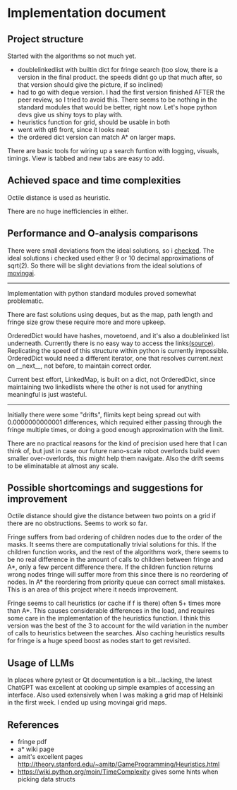 # Implementation document

## Project structure

Started with the algorithms so not much yet.
- doublelinkedlist with builtin dict for fringe search (too slow, there is a version in the final product. the speeds
didnt go up that much after, so that version should give the picture, if so inclined)
- had to go with deque version. I had the first version finished AFTER the peer review, so I tried to avoid this. There
seems to be nothing in the standard modules that would be better, right now. Let's hope python devs give us shiny toys
to play with.
- heuristics function for grid, should be usable in both
- went with qt6 front, since it looks neat
- the ordered dict version can match A* on larger maps.

There are basic tools for wiring up a search funtion with logging, visuals, timings.
View is tabbed and new tabs are easy to add.

## Achieved space and time complexities

Octile distance is used as heuristic.

There are no huge inefficiencies in either.

## Performance and O-analysis comparisons

There were small deviations from the ideal solutions, so i [checked](../algolabra/common_search_utils/check_movingai_ideal_solutions.py).
The ideal solutions i checked used either 9 or 10 decimal approximations of sqrt(2). So there will
be slight deviations from the ideal solutions of [movingai](https://www.movingai.com/benchmarks/index.html).

---

Implementation with python standard modules proved somewhat problematic. 

There are fast solutions using deques, but as the map, path length and fringe size grow
these require more and more upkeep.

OrderedDict would have hashes, movetoend, and it's also a doublelinked list underneath. Currently there
is no easy way to access the links[(source)](https://github.com/python/cpython/blob/main/Modules/_collectionsmodule.c#L81-L94).
Replicating the speed of this structure within python is currently impossible. OrderedDict would need a different
iterator, one that resolves current.next on \_\_next\_\_, not before, to maintain correct order.

Current best effort, LinkedMap, is built on a dict, not OrderedDict, since maintaining
two linkedlists where the other is not used for anything meaningful is just wasteful. 

---

Initially there were some "drifts", flimits kept being spread out with 0.0000000000001 differences, which
required either passing through the fringe multiple times, or doing a good enough approximation with the limit. 

There are no practical reasons for the kind of precision used here that I can think of, but just in case our 
future nano-scale robot overlords build even smaller over-overlords, this might help them navigate.
Also the drift seems to be eliminatable at almost any scale.

## Possible shortcomings and suggestions for improvement

Octile distance should give the distance between two points on a grid if there are no obstructions. 
Seems to work so far.

Fringe suffers from bad ordering of children nodes due to the order of the masks. It seems there are computationally 
trivial solutions for this.
If the children function works, and the rest of the algorithms work, there seems to
be no real difference in the amount of calls to children between fringe and A*, only a few percent difference there.
If the children function returns wrong nodes fringe will suffer
more from this since there is no reordering of nodes. In A* the reordering from priority queue can 
correct small mistakes. This is an area of this project where it needs improvement.

Fringe seems to call heuristics (or cache if f is there) often 5+ times more than
A*. This causes considerable differences in the load, and requires some care in the
implementation of the heuristics function. I think this version was the best of the 3
to account for the wild variation in the number of calls to heuristics between the
searches. Also caching heuristics results for fringe is a huge speed boost as nodes
start to get revisited.



## Usage of LLMs

In places where pytest or Qt documentation is a bit...lacking, the latest ChatGPT was excellent at cooking up
simple examples of accessing an interface. Also used extensively when I was making a grid map of Helsinki in
the first week. I ended up using movingai grid maps.


## References

- fringe pdf 
- a* wiki page
- amit's excellent pages http://theory.stanford.edu/~amitp/GameProgramming/Heuristics.html
- https://wiki.python.org/moin/TimeComplexity gives some hints when picking data structs